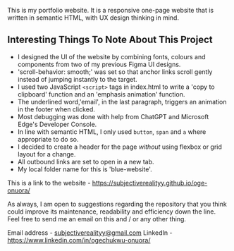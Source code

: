 This is my portfolio website. It is a responsive one-page website that is written in semantic HTML, with UX design thinking in mind.

## Interesting Things To Note About This Project
- I designed the UI of the website by combining fonts, colours and components from two of my previous Figma UI designs.
- 'scroll-behavior: smooth;' was set so that anchor links scroll gently instead of jumping instantly to the target.
- I used two JavaScript `<script>` tags in index.html to write a 'copy to clipboard' function and an 'emphasis animation' function.
- The underlined word,'email', in the last paragraph, triggers an animation in the footer when clicked.
- Most debugging was done with help from ChatGPT and Microsoft Edge's Developer Console.
- In line with semantic HTML, I only used `button`, `span` and `a` where appropriate to do so.
- I decided to create a header for the page _without_ using flexbox or grid layout for a change.
- All outbound links are set to open in a new tab.
- My local folder name for this is 'blue-website'.

This is a link to the website - https://subjectiverealityy.github.io/oge-onuora/

As always, I am open to suggestions regarding the repository that you think could improve its maintenance, readability and efficiency down the line. Feel free to send me an email on this and / or any other thing.

Email address - subjectiverealityy@gmail.com
LinkedIn - https://www.linkedin.com/in/ogechukwu-onuora/